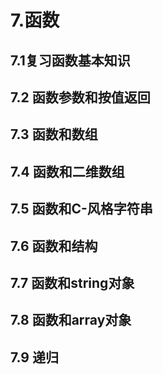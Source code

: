 # 7.函数

## 7.1复习函数基本知识

## 7.2 函数参数和按值返回

## 7.3 函数和数组

## 7.4 函数和二维数组

## 7.5 函数和C-风格字符串

## 7.6 函数和结构

## 7.7 函数和string对象

## 7.8 函数和array对象

## 7.9 递归
